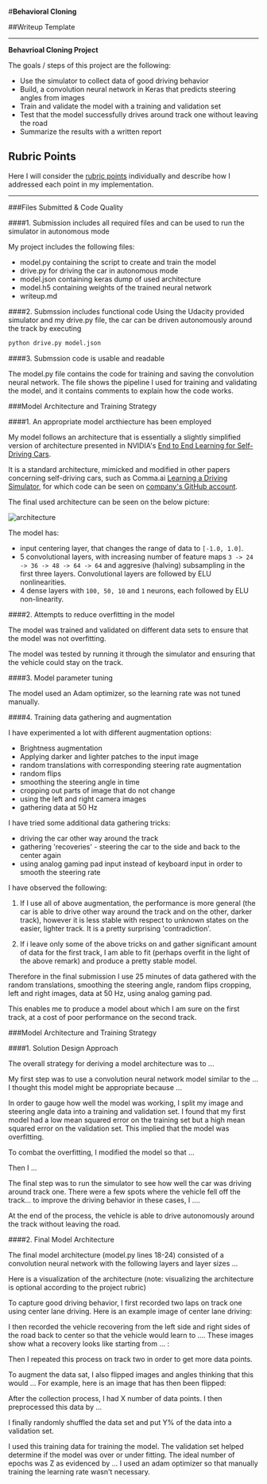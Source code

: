 #**Behavioral Cloning** 

##Writeup Template

---

**Behavrioal Cloning Project**

The goals / steps of this project are the following:
* Use the simulator to collect data of good driving behavior
* Build, a convolution neural network in Keras that predicts steering angles from images
* Train and validate the model with a training and validation set
* Test that the model successfully drives around track one without leaving the road
* Summarize the results with a written report


[//]: # (Image References)

[image1]: ./examples/placeholder.png "Model Visualization"
[image2]: ./examples/placeholder.png "Grayscaling"
[image3]: ./examples/placeholder_small.png "Recovery Image"
[image4]: ./examples/placeholder_small.png "Recovery Image"
[image5]: ./examples/placeholder_small.png "Recovery Image"
[image6]: ./examples/placeholder_small.png "Normal Image"
[image7]: ./examples/placeholder_small.png "Flipped Image"

## Rubric Points
Here I will consider the [rubric points](https://review.udacity.com/#!/rubrics/432/view)
individually and describe how I addressed each point in my implementation.  

---
###Files Submitted & Code Quality

####1. Submission includes all required files and can be used to run the simulator in autonomous mode

My project includes the following files:
* model.py containing the script to create and train the model
* drive.py for driving the car in autonomous mode
* model.json containing keras dump of used architecture 
* model.h5 containing weights of the trained neural network
* writeup.md

####2. Submssion includes functional code
Using the Udacity provided simulator and my drive.py file, the car can be driven autonomously
around the track by executing 
```sh
python drive.py model.json
```

####3. Submssion code is usable and readable

The model.py file contains the code for training and saving the convolution neural network.
 The file shows the pipeline I used for training and validating the model, and it contains comments to explain how the code works.

###Model Architecture and Training Strategy

####1. An appropriate model arcthiecture has been employed

My model follows an architecture that is essentially a slightly simplified version of
architecture presented in NVIDIA's
[End to End Learning for Self-Driving Cars](https://images.nvidia.com/content/tegra/automotive/images/2016/solutions/pdf/end-to-end-dl-using-px.pdf).

It is a standard architecture, mimicked and modified in other papers concerning self-driving cars,
such as Comma.ai [Learning a Driving Simulator](https://arxiv.org/abs/1608.01230), for which
code can be seen on [company's GitHub account](https://github.com/commaai/research).
    
    
The final used architecture can be seen on the below picture:

![architecture](imgs/model.png)


The model has:

* input centering layer, that changes the range of data to `[-1.0, 1.0]`.
* 5 convolutional layers, with increasing number of feature maps 
   `3 -> 24 -> 36 -> 48 -> 64 -> 64` and aggresive (halving) subsampling in
   the first three layers. Convolutional layers are followed by ELU nonlinearities.
* 4 dense layers with `100, 50, 10` and `1` neurons, each followed by ELU
  non-linearity.


####2. Attempts to reduce overfitting in the model

The model was trained and validated on different data sets to ensure that the model
was not overfitting.

The model was tested by running it through the simulator and ensuring that the vehicle 
could stay on the track.

####3. Model parameter tuning

The model used an Adam optimizer, so the learning rate was not tuned manually.

####4. Training data gathering and augmentation


I have experimented a lot with different augmentation options:
* Brightness augmentation 
* Applying darker and lighter patches to the input image
* random translations with corresponding steering rate augmentation
* random flips
* smoothing the steering angle in time
* cropping out parts of image that do not change
* using the left and right camera images
* gathering data at 50 Hz


I have tried some additional data gathering tricks:
* driving the car other way around the track
* gathering 'recoveries' - steering the car to the side and back to the center
  again
* using analog gaming pad input instead of keyboard input in order to smooth 
  the steering rate
  
  
I have observed the following:
1) If I use all of above augmentation, the performance is more general (the car
   is able to drive other way around the track and on the other, darker track),
   however it is less stable with respect to unknown states on the easier, lighter 
   track. It is a pretty surprising 'contradiction'.
   
2) If i leave only some of the above tricks on and gather significant amount
   of data for the first track, I am able to fit (perhaps overfit in the light
   of the above remark) and produce a pretty stable model.
   
Therefore in the final submission I use 25 minutes of data gathered with the 
random translations, smoothing the steering angle,
random flips cropping, left and right images,
data at 50 Hz, using analog gaming pad.

This enables me to produce a model about which I am sure on the first track, at
a cost of poor performance on the second track.


###Model Architecture and Training Strategy

####1. Solution Design Approach

The overall strategy for deriving a model architecture was to ...

My first step was to use a convolution neural network model similar to the ... I thought this model might be appropriate because ...

In order to gauge how well the model was working, I split my image and steering angle data into a training and validation set. I found that my first model had a low mean squared error on the training set but a high mean squared error on the validation set. This implied that the model was overfitting. 

To combat the overfitting, I modified the model so that ...

Then I ... 

The final step was to run the simulator to see how well the car was driving around track one. There were a few spots where the vehicle fell off the track... to improve the driving behavior in these cases, I ....

At the end of the process, the vehicle is able to drive autonomously around the track without leaving the road.

####2. Final Model Architecture

The final model architecture (model.py lines 18-24) consisted of a convolution neural network with the following layers and layer sizes ...

Here is a visualization of the architecture (note: visualizing the architecture is optional according to the project rubric)

To capture good driving behavior, I first recorded two laps on track one using center lane driving. Here is an example image of center lane driving:

I then recorded the vehicle recovering from the left side and right sides of the road back to center so that the vehicle would learn to .... These images show what a recovery looks like starting from ... :

Then I repeated this process on track two in order to get more data points.

To augment the data sat, I also flipped images and angles thinking that this would ... For example, here is an image that has then been flipped:

After the collection process, I had X number of data points. I then preprocessed this data by ...


I finally randomly shuffled the data set and put Y% of the data into a validation set. 

I used this training data for training the model. The validation set helped determine if the model was over or under fitting. The ideal number of epochs was Z as evidenced by ... I used an adam optimizer so that manually training the learning rate wasn't necessary.
